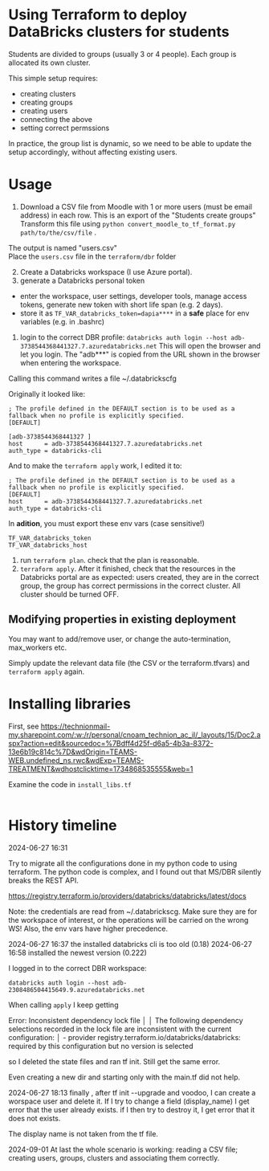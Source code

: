 # Using Terraform to deploy DataBricks clusters for students

Students are divided to groups (usually 3 or 4 people).  Each group is allocated its own cluster.

This simple setup requires:
- creating clusters
- creating groups
- creating users
- connecting the above
- setting correct permssions

In practice, the group list is dynamic, so we need to be able to update the setup accordingly, without affecting existing users.


# Usage

1. Download a CSV file from Moodle with 1 or more users (must be email address) in each row. This is an export of the "Students create groups"<br>
Transform this file using `python convert_moodle_to_tf_format.py path/to/the/csv/file` .

The output is named  "users.csv" <br>
Place the `users.csv` file in the `terraform/dbr` folder

2. Create a Databricks workspace (I use Azure portal).
1. generate a Databricks personal token
  - enter the workspace, user settings,  developer tools, manage access tokens, generate new token with short life span (e.g. 2 days).
  - store it as  `TF_VAR_databricks_token=dapia****` in a **safe** place for env variables (e.g. in .bashrc)

1. login to the correct DBR profile:
  `databricks auth login --host adb-3738544368441327.7.azuredatabricks.net`
  This will open the browser and let you login.
  The "adb***" is copied from the URL shown in the browser when entering the workspace.

  Calling this command writes a file ~/.databrickscfg

Originally it looked like:

```
; The profile defined in the DEFAULT section is to be used as a fallback when no profile is explicitly specified.
[DEFAULT]

[adb-3738544368441327 ]
host      = adb-3738544368441327.7.azuredatabricks.net
auth_type = databricks-cli
```

And to make the `terraform apply` work, I edited it to:
```
; The profile defined in the DEFAULT section is to be used as a fallback when no profile is explicitly specified.
[DEFAULT]
host      = adb-3738544368441327.7.azuredatabricks.net
auth_type = databricks-cli
```

In **adition**, you must export these env vars (case sensitive!)
```
TF_VAR_databricks_token
TF_VAR_databricks_host
````

1. run `terraform plan`. check that the plan is reasonable.
1. `terraform apply`. After it finished, check that the resources in the Databricks portal are as expected: users created, they are in the correct group, the group has correct permissions in the correct cluster. All cluster should be turned OFF.


## Modifying properties in existing deployment
You may want to add/remove user, or change the auto-termination, max_workers etc.

Simply update the relevant data file (the CSV or the terraform.tfvars) and `terraform apply` again.


# Installing libraries

First, see https://technionmail-my.sharepoint.com/:w:/r/personal/cnoam_technion_ac_il/_layouts/15/Doc2.aspx?action=edit&sourcedoc=%7Bdff4d25f-d6a5-4b3a-8372-13e6b19c814c%7D&wdOrigin=TEAMS-WEB.undefined_ns.rwc&wdExp=TEAMS-TREATMENT&wdhostclicktime=1734868535555&web=1

Examine the code in `install_libs.tf`
<br><br>

# History timeline
2024-06-27 16:31

Try to migrate all the configurations done in my python code to using terraform.
The python code is complex, and I found out that MS/DBR silently breaks the REST API.

https://registry.terraform.io/providers/databricks/databricks/latest/docs

 Note: the credentials are read from ~/.databrickscg. Make sure they are for the workspace of interest, or the operations will be carried on the wrong WS! Also, the env vars have higher precedence.

2024-06-27 16:37 the installed databricks cli is too old (0.18)
2024-06-27 16:58 installed the newest version (0.222)

I logged in to the correct DBR workspace:

`databricks auth login --host adb-2308486504415649.9.azuredatabricks.net`

When calling `apply` I keep getting

Error: Inconsistent dependency lock file
│ 
│ The following dependency selections recorded in the lock file are inconsistent with the current configuration:
│   - provider registry.terraform.io/databricks/databricks: required by this configuration but no version is selected

so I deleted the state files and ran tf init. Still get the same error.

Even creating a new dir and starting only with the main.tf did not help.


2024-06-27 18:13 finally , after tf init --upgrade and voodoo, I can create a worspace user and delete it. 
If I try to change a field (display_name) I get error that the user already exists. if I then try to destroy it, I get error that it does not exists.

The display name is not taken from the tf file.

2024-09-01 
At last the whole scenario is working: reading a CSV file; creating users, groups, clusters and associating them correctly.



